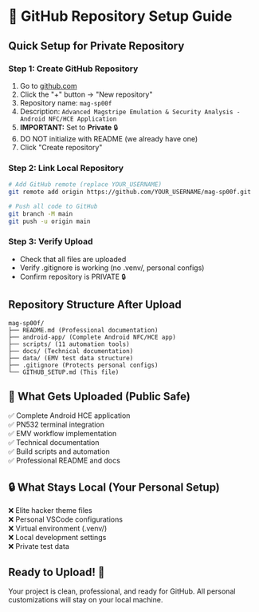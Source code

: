 # 🚀 GitHub Repository Setup Guide

## Quick Setup for Private Repository

### Step 1: Create GitHub Repository
1. Go to [github.com](https://github.com)
2. Click the "+" button → "New repository"
3. Repository name: `mag-sp00f`
4. Description: `Advanced Magstripe Emulation & Security Analysis - Android NFC/HCE Application`
5. **IMPORTANT:** Set to **Private** 🔒
6. DO NOT initialize with README (we already have one)
7. Click "Create repository"

### Step 2: Link Local Repository
```bash
# Add GitHub remote (replace YOUR_USERNAME)
git remote add origin https://github.com/YOUR_USERNAME/mag-sp00f.git

# Push all code to GitHub
git branch -M main
git push -u origin main
```

### Step 3: Verify Upload
- Check that all files are uploaded
- Verify .gitignore is working (no .venv/, personal configs)
- Confirm repository is PRIVATE 🔒

## Repository Structure After Upload
```
mag-sp00f/
├── README.md (Professional documentation)
├── android-app/ (Complete Android NFC/HCE app)
├── scripts/ (11 automation tools)
├── docs/ (Technical documentation)
├── data/ (EMV test data structure)
├── .gitignore (Protects personal configs)
└── GITHUB_SETUP.md (This file)
```

## 🎯 What Gets Uploaded (Public Safe)
✅ Complete Android HCE application  
✅ PN532 terminal integration  
✅ EMV workflow implementation  
✅ Technical documentation  
✅ Build scripts and automation  
✅ Professional README and docs  

## 🔒 What Stays Local (Your Personal Setup)
❌ Elite hacker theme files  
❌ Personal VSCode configurations  
❌ Virtual environment (.venv/)  
❌ Local development settings  
❌ Private test data  

## Ready to Upload! 🚀
Your project is clean, professional, and ready for GitHub. All personal customizations will stay on your local machine.